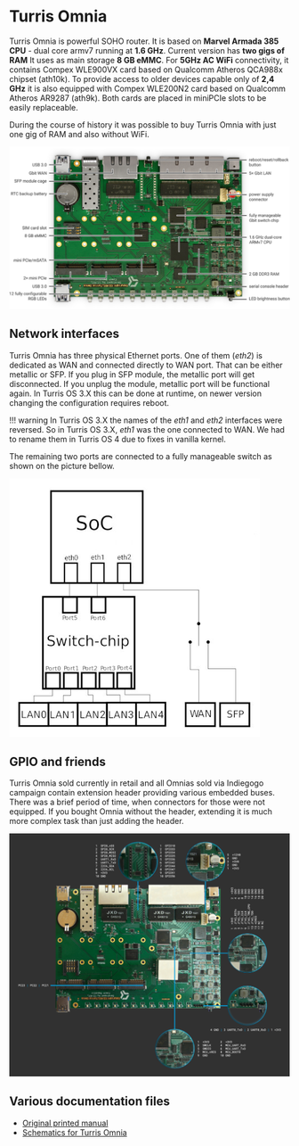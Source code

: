 # Turris Omnia

Turris Omnia is powerful SOHO router. It is based on **Marvel Armada 385 CPU** -
dual core armv7 running at **1.6 GHz**. Current version has **two gigs of RAM**
It uses as main storage **8 GB eMMC**. For **5GHz AC WiFi** connectivity, it
contains Compex WLE900VX card based on Qualcomm Atheros QCA988x chipset
(ath10k). To provide access to older devices capable only of **2,4 GHz** it is
also equipped with Compex WLE200N2 card based on Qualcomm Atheros AR9287
(ath9k). Both cards are placed in miniPCIe slots to be easily replaceable.

During the course of history it was possible to buy Turris Omnia with just one
gig of RAM and also without WiFi.

![Turris Omnia main board](omnia-board.jpg)

## Network interfaces

Turris Omnia has three physical Ethernet ports. One of them (_eth2_) is
dedicated as WAN and connected directly to WAN port. That can be either metallic
or SFP. If you plug in SFP module, the metallic port will get disconnected. If
you unplug the module, metallic port will be functional again. In Turris OS 3.X
this can be done at runtime, on newer version changing the configuration
requires reboot.

!!! warning
    In Turris OS 3.X the names of the _eth1_ and _eth2_ interfaces were
    reversed. So in Turris OS 3.X, _eth1_ was the one connected to WAN. We had
    to rename them in Turris OS 4 due to fixes in vanilla kernel.

The remaining two ports are connected to a fully manageable switch as shown on
the picture bellow.

![Turris Omnia network interfaces](omnia-net.jpg)

## GPIO and friends

Turris Omnia sold currently in retail and all Omnias sold via Indiegogo
campaign contain extension header providing various embedded buses. There was a
brief period of time, when connectors for those were not equipped. If you bought
Omnia without the header, extending it is much more complex task than just
adding the header.

![Turris Omnia pins](omnia-pinout.png)

## Various documentation files

* [Original printed manual](omnia_manual_en.pdf)
* [Schematics for Turris Omnia](rtrom01-schema.pdf)
